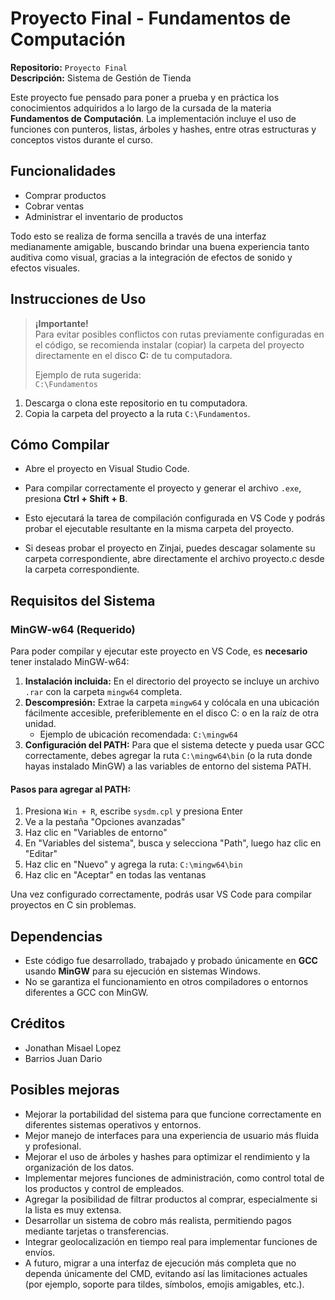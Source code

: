 # Proyecto Final - Fundamentos de Computación

**Repositorio:** `Proyecto Final`  
**Descripción:** Sistema de Gestión de Tienda

Este proyecto fue pensado para poner a prueba y en práctica los conocimientos adquiridos a lo largo de la cursada de la materia **Fundamentos de Computación**. La implementación incluye el uso de funciones con punteros, listas, árboles y hashes, entre otras estructuras y conceptos vistos durante el curso.

## Funcionalidades

- Comprar productos
- Cobrar ventas
- Administrar el inventario de productos

Todo esto se realiza de forma sencilla a través de una interfaz medianamente amigable, buscando brindar una buena experiencia tanto auditiva como visual, gracias a la integración de efectos de sonido y efectos visuales.

## Instrucciones de Uso

> **¡Importante!**  
> Para evitar posibles conflictos con rutas previamente configuradas en el código, se recomienda instalar (copiar) la carpeta del proyecto directamente en el disco **C:** de tu computadora.  
>  
> Ejemplo de ruta sugerida:  
> `C:\Fundamentos`

1. Descarga o clona este repositorio en tu computadora.
2. Copia la carpeta del proyecto a la ruta `C:\Fundamentos`.

## Cómo Compilar

- Abre el proyecto en Visual Studio Code.
- Para compilar correctamente el proyecto y generar el archivo `.exe`, presiona **Ctrl + Shift + B**.
- Esto ejecutará la tarea de compilación configurada en VS Code y podrás probar el ejecutable resultante en la misma carpeta del proyecto.

- Si deseas probar el proyecto en Zinjai, puedes descagar solamente su carpeta correspondiente, abre directamente el archivo proyecto.c desde la carpeta correspondiente.

## Requisitos del Sistema

### MinGW-w64 (Requerido)

Para poder compilar y ejecutar este proyecto en VS Code, es **necesario** tener instalado MinGW-w64:

1. **Instalación incluida:** En el directorio del proyecto se incluye un archivo `.rar` con la carpeta `mingw64` completa.
2. **Descompresión:** Extrae la carpeta `mingw64` y colócala en una ubicación fácilmente accesible, preferiblemente en el disco C: o en la raíz de otra unidad.
   - Ejemplo de ubicación recomendada: `C:\mingw64`
3. **Configuración del PATH:** Para que el sistema detecte y pueda usar GCC correctamente, debes agregar la ruta `C:\mingw64\bin` (o la ruta donde hayas instalado MinGW) a las variables de entorno del sistema PATH.

#### Pasos para agregar al PATH:
1. Presiona `Win + R`, escribe `sysdm.cpl` y presiona Enter
2. Ve a la pestaña "Opciones avanzadas"
3. Haz clic en "Variables de entorno"
4. En "Variables del sistema", busca y selecciona "Path", luego haz clic en "Editar"
5. Haz clic en "Nuevo" y agrega la ruta: `C:\mingw64\bin`
6. Haz clic en "Aceptar" en todas las ventanas

Una vez configurado correctamente, podrás usar VS Code para compilar proyectos en C sin problemas.

## Dependencias

- Este código fue desarrollado, trabajado y probado únicamente en **GCC** usando **MinGW** para su ejecución en sistemas Windows.
- No se garantiza el funcionamiento en otros compiladores o entornos diferentes a GCC con MinGW.

## Créditos

- Jonathan Misael Lopez
- Barrios Juan Dario

## Posibles mejoras

- Mejorar la portabilidad del sistema para que funcione correctamente en diferentes sistemas operativos y entornos.
- Mejor manejo de interfaces para una experiencia de usuario más fluida y profesional.
- Mejorar el uso de árboles y hashes para optimizar el rendimiento y la organización de los datos.
- Implementar mejores funciones de administración, como control total de los productos y control de empleados.
- Agregar la posibilidad de filtrar productos al comprar, especialmente si la lista es muy extensa.
- Desarrollar un sistema de cobro más realista, permitiendo pagos mediante tarjetas o transferencias.
- Integrar geolocalización en tiempo real para implementar funciones de envíos.
- A futuro, migrar a una interfaz de ejecución más completa que no dependa únicamente del CMD, evitando así las limitaciones actuales (por ejemplo, soporte para tildes, símbolos, emojis amigables, etc.).

